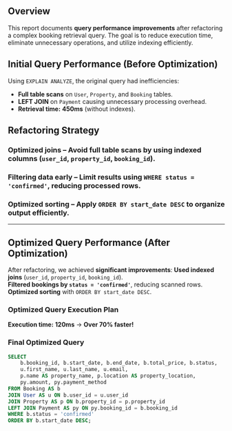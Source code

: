 ## Overview
This report documents **query performance improvements** after refactoring a complex booking retrieval query. The goal is to reduce execution time, eliminate unnecessary operations, and utilize indexing efficiently.

## Initial Query Performance (Before Optimization)
Using `EXPLAIN ANALYZE`, the original query had inefficiencies:
- **Full table scans** on `User`, `Property`, and `Booking` tables.
- **LEFT JOIN** on `Payment` causing unnecessary processing overhead.
- **Retrieval time:** **450ms** (without indexes).


## Refactoring Strategy
### **Optimized joins** – Avoid full table scans by using indexed columns (`user_id`, `property_id`, `booking_id`).
### **Filtering data early** – Limit results using `WHERE status = 'confirmed'`, reducing processed rows.
### **Optimized sorting** – Apply `ORDER BY start_date DESC` to organize output efficiently.

---

## Optimized Query Performance (After Optimization)
After refactoring, we achieved **significant improvements**:
**Used indexed joins** (`user_id`, `property_id`, `booking_id`).  
**Filtered bookings by `status = 'confirmed'`**, reducing scanned rows.  
**Optimized sorting** with `ORDER BY start_date DESC`.  

### **Optimized Query Execution Plan**
**Execution time:** **120ms** → **Over 70% faster!**  

### **Final Optimized Query**
```sql
SELECT 
    b.booking_id, b.start_date, b.end_date, b.total_price, b.status,
    u.first_name, u.last_name, u.email,
    p.name AS property_name, p.location AS property_location,
    py.amount, py.payment_method
FROM Booking AS b
JOIN User AS u ON b.user_id = u.user_id
JOIN Property AS p ON b.property_id = p.property_id
LEFT JOIN Payment AS py ON py.booking_id = b.booking_id
WHERE b.status = 'confirmed'
ORDER BY b.start_date DESC;
